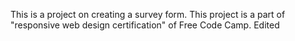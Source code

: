 This is a project on creating a survey form. This project is a part of "responsive web design certification" of Free Code Camp. Edited